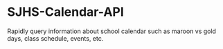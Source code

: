 # SJHS-Calendar-API
Rapidly query information about school calendar such as maroon vs gold days, class schedule, events, etc.
